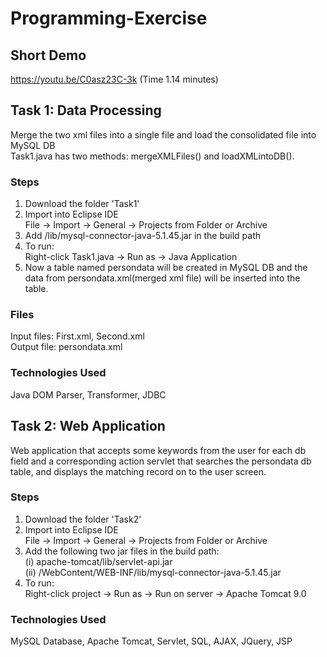# Programming-Exercise

## Short Demo
https://youtu.be/C0asz23C-3k (Time 1.14 minutes) 

## Task 1: Data Processing
Merge the two xml files into a single file and load the consolidated file into MySQL DB  
Task1.java has two methods: mergeXMLFiles() and loadXMLintoDB().

### Steps
1. Download the folder 'Task1'
2. Import into Eclipse IDE  
File -> Import -> General -> Projects from Folder or Archive
3. Add /lib/mysql-connector-java-5.1.45.jar in the build path
4. To run:  
Right-click Task1.java -> Run as -> Java Application 
5. Now a table named persondata will be created in MySQL DB and the data from persondata.xml(merged xml file) will be inserted into the table.

### Files
Input files: First.xml, Second.xml  
Output file: persondata.xml

### Technologies Used
Java DOM Parser, Transformer, JDBC

## Task 2: Web Application
Web application that accepts some keywords from the user for each db field and a corresponding action servlet that searches the persondata db table, and displays the matching record on to the user screen.

### Steps
1. Download the folder 'Task2'
2. Import into Eclipse IDE  
File -> Import -> General -> Projects from Folder or Archive
3. Add the following two jar files in the build path:  
(i) apache-tomcat/lib/servlet-api.jar  
(ii) /WebContent/WEB-INF/lib/mysql-connector-java-5.1.45.jar  
4. To run:  
Right-click project -> Run as -> Run on server -> Apache Tomcat 9.0

### Technologies Used  
MySQL Database, Apache Tomcat, Servlet, SQL, AJAX, JQuery, JSP

